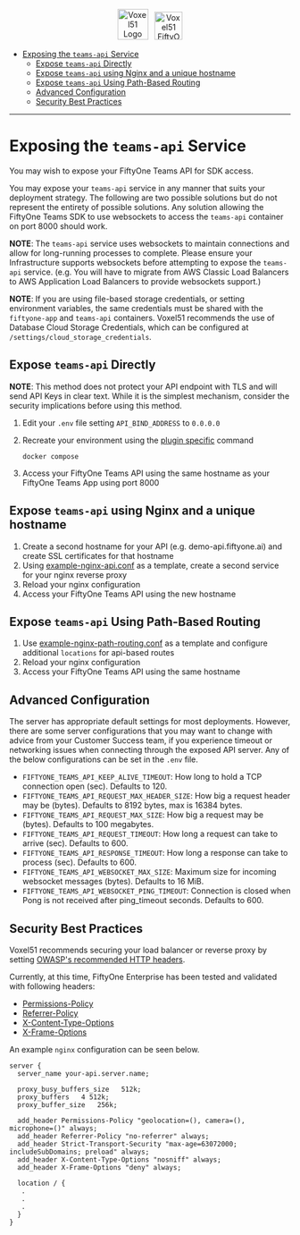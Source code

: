 <!-- markdownlint-disable no-inline-html line-length -->
<!-- markdownlint-disable-next-line first-line-heading -->
<div align="center">
<p align="center">

<img alt="Voxel51 Logo" src="https://user-images.githubusercontent.com/25985824/106288517-2422e000-6216-11eb-871d-26ad2e7b1e59.png" height="55px"> &nbsp;
<img alt="Voxel51 FiftyOne" src="https://user-images.githubusercontent.com/25985824/106288518-24bb7680-6216-11eb-8f10-60052c519586.png" height="50px">

</p>
</div>
<!-- markdownlint-enable no-inline-html line-length -->

<!-- toc -->

- [Exposing the `teams-api` Service](#exposing-the-teams-api-service)
  - [Expose `teams-api` Directly](#expose-teams-api-directly)
  - [Expose `teams-api` using Nginx and a unique hostname](#expose-teams-api-using-nginx-and-a-unique-hostname)
  - [Expose `teams-api` Using Path-Based Routing](#expose-teams-api-using-path-based-routing)
  - [Advanced Configuration](#advanced-configuration)
  - [Security Best Practices](#security-best-practices)

<!-- tocstop -->

---

# Exposing the `teams-api` Service

You may wish to expose your FiftyOne Teams API for SDK access.

You may expose your `teams-api` service in any
manner that suits your deployment strategy.
The following are two possible solutions but
do not represent the entirety of possible solutions.
Any solution allowing the FiftyOne Teams SDK to use websockets
to access the `teams-api` container on port 8000 should work.

**NOTE**: The `teams-api` service uses websockets to maintain connections
and allow for long-running processes to complete.
Please ensure your Infrastructure supports websockets
before attempting to expose the `teams-api` service.
(e.g. You will have to migrate from AWS Classic Load Balancers
to AWS Application Load Balancers to provide websockets support.)

**NOTE**: If you are using file-based storage credentials,
or setting environment variables, the same credentials must
be shared with the `fiftyone-app` and `teams-api` containers.
Voxel51 recommends the use of Database Cloud Storage Credentials,
which can be configured at `/settings/cloud_storage_credentials`.

## Expose `teams-api` Directly

**NOTE**: This method does not protect your API
endpoint with TLS and will send API Keys in clear text.
While it is the simplest mechanism, consider the
security implications before using this method.

1. Edit your `.env` file setting `API_BIND_ADDRESS` to `0.0.0.0`
1. Recreate your environment using the
   [plugin specific](./configuring-plugins.md)
   command

   ```shell
   docker compose
   ```

1. Access your FiftyOne Teams API using the same hostname
   as your FiftyOne Teams App using port 8000

## Expose `teams-api` using Nginx and a unique hostname

1. Create a second hostname for your API (e.g. demo-api.fiftyone.ai)
   and create SSL certificates for that hostname
1. Using
   [example-nginx-api.conf](../example-nginx-api.conf)
   as a template, create a second service for your nginx reverse proxy
1. Reload your nginx configuration
1. Access your FiftyOne Teams API using the new hostname

## Expose `teams-api` Using Path-Based Routing

1. Use
   [example-nginx-path-routing.conf](../example-nginx-path-routing.conf)
   as a template and configure additional `locations` for api-based routes
1. Reload your nginx configuration
1. Access your FiftyOne Teams API using the same hostname

## Advanced Configuration

The server has appropriate default settings for most deployments.
However, there are some server configurations that you may want to
change with advice from your Customer Success team, if you experience
timeout or networking issues when connecting through the exposed API server.
Any of the below configurations can be set in the `.env` file.

- `FIFTYONE_TEAMS_API_KEEP_ALIVE_TIMEOUT`: How long to hold a TCP connection
open (sec). Defaults to 120.
- `FIFTYONE_TEAMS_API_REQUEST_MAX_HEADER_SIZE`: How big a request header may be
(bytes). Defaults to 8192 bytes, max is 16384 bytes.
- `FIFTYONE_TEAMS_API_REQUEST_MAX_SIZE`: How big a request may be (bytes).
Defaults to 100 megabytes.
- `FIFTYONE_TEAMS_API_REQUEST_TIMEOUT`: How long a request can take to arrive
(sec). Defaults to 600.
- `FIFTYONE_TEAMS_API_RESPONSE_TIMEOUT`: How long a response can take to process
(sec). Defaults to 600.
- `FIFTYONE_TEAMS_API_WEBSOCKET_MAX_SIZE`: Maximum size for incoming websocket
messages (bytes). Defaults to 16 MiB.
- `FIFTYONE_TEAMS_API_WEBSOCKET_PING_TIMEOUT`: Connection is closed when Pong
is not received after ping_timeout seconds. Defaults to 600.

## Security Best Practices

Voxel51 recommends securing your load balancer or reverse proxy by setting
[OWASP's recommended HTTP headers][owasp-org-http-headers].

Currently, at this time, FiftyOne Enterprise has been tested and validated
with following headers:

- [Permissions-Policy][owasp-org-permissions-policy]
- [Referrer-Policy][owasp-org-referrer-policy]
- [X-Content-Type-Options][owasp-org-x-content-type-opts]
- [X-Frame-Options][owasp-org-x-frame-opts]

An example `nginx` configuration can be seen below.

```nginx
server {
  server_name your-api.server.name;

  proxy_busy_buffers_size   512k;
  proxy_buffers   4 512k;
  proxy_buffer_size   256k;

  add_header Permissions-Policy "geolocation=(), camera=(), microphone=()" always;
  add_header Referrer-Policy "no-referrer" always;
  add_header Strict-Transport-Security "max-age=63072000; includeSubDomains; preload" always;
  add_header X-Content-Type-Options "nosniff" always;
  add_header X-Frame-Options "deny" always;

  location / {
   .
   .
   .
  }
}
```

<!-- Reference Links -->
[owasp-org-http-headers]: https://cheatsheetseries.owasp.org/cheatsheets/HTTP_Headers_Cheat_Sheet.html
[owasp-org-referrer-policy]: https://cheatsheetseries.owasp.org/cheatsheets/HTTP_Headers_Cheat_Sheet.html#referrer-policy
[owasp-org-permissions-policy]: https://cheatsheetseries.owasp.org/cheatsheets/HTTP_Headers_Cheat_Sheet.html#permissions-policy-formerly-feature-policy
[owasp-org-x-content-type-opts]: https://cheatsheetseries.owasp.org/cheatsheets/HTTP_Headers_Cheat_Sheet.html#x-content-type-options
[owasp-org-x-frame-opts]: https://cheatsheetseries.owasp.org/cheatsheets/HTTP_Headers_Cheat_Sheet.html#x-frame-options
